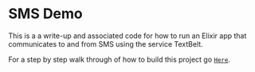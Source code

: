 # SMS Demo

This is a a write-up and associated code for how to run an Elixir app that communicates to and from SMS using the service TextBelt.

For a step by step walk through of how to build this project go [`Here`](https://dev.to/byronsalty/elixir-and-sms-tutorial-4l4n).

